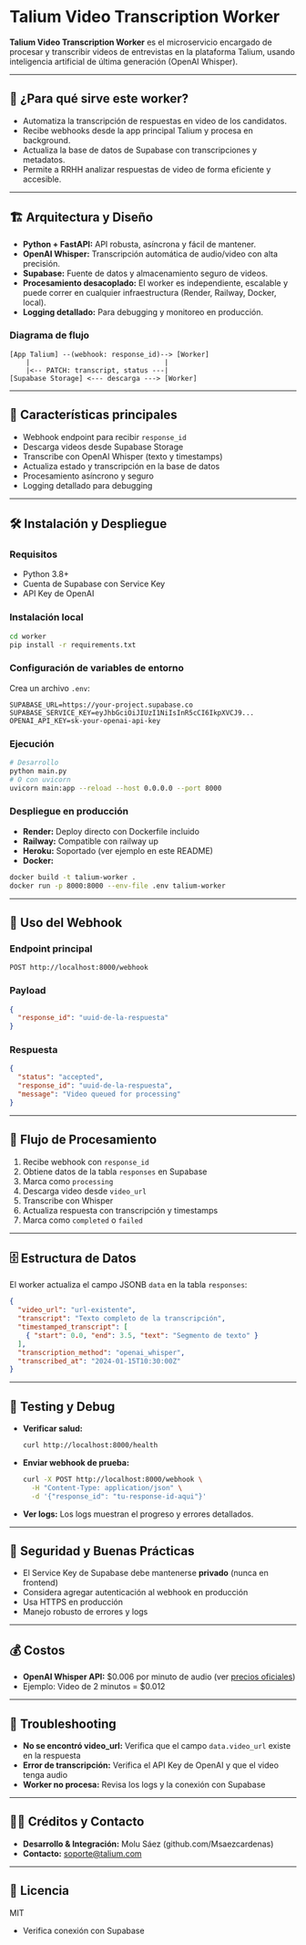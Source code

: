 # Talium Video Transcription Worker


**Talium Video Transcription Worker** es el microservicio encargado de procesar y transcribir videos de entrevistas en la plataforma Talium, usando inteligencia artificial de última generación (OpenAI Whisper).

---

## 🎯 ¿Para qué sirve este worker?
- Automatiza la transcripción de respuestas en video de los candidatos.
- Recibe webhooks desde la app principal Talium y procesa en background.
- Actualiza la base de datos de Supabase con transcripciones y metadatos.
- Permite a RRHH analizar respuestas de video de forma eficiente y accesible.

---

## 🏗️ Arquitectura y Diseño
- **Python + FastAPI:** API robusta, asíncrona y fácil de mantener.
- **OpenAI Whisper:** Transcripción automática de audio/video con alta precisión.
- **Supabase:** Fuente de datos y almacenamiento seguro de videos.
- **Procesamiento desacoplado:** El worker es independiente, escalable y puede correr en cualquier infraestructura (Render, Railway, Docker, local).
- **Logging detallado:** Para debugging y monitoreo en producción.

### Diagrama de flujo
```
[App Talium] --(webhook: response_id)--> [Worker]
    |                                 |
    |<-- PATCH: transcript, status ---|
[Supabase Storage] <--- descarga ---> [Worker]
```

---

## 🚀 Características principales
- Webhook endpoint para recibir `response_id`
- Descarga videos desde Supabase Storage
- Transcribe con OpenAI Whisper (texto y timestamps)
- Actualiza estado y transcripción en la base de datos
- Procesamiento asíncrono y seguro
- Logging detallado para debugging

---

## 🛠️ Instalación y Despliegue

### Requisitos
- Python 3.8+
- Cuenta de Supabase con Service Key
- API Key de OpenAI

### Instalación local
```bash
cd worker
pip install -r requirements.txt
```

### Configuración de variables de entorno
Crea un archivo `.env`:
```env
SUPABASE_URL=https://your-project.supabase.co
SUPABASE_SERVICE_KEY=eyJhbGciOiJIUzI1NiIsInR5cCI6IkpXVCJ9...
OPENAI_API_KEY=sk-your-openai-api-key
```

### Ejecución
```bash
# Desarrollo
python main.py
# O con uvicorn
uvicorn main:app --reload --host 0.0.0.0 --port 8000
```

### Despliegue en producción
- **Render:** Deploy directo con Dockerfile incluido
- **Railway:** Compatible con railway up
- **Heroku:** Soportado (ver ejemplo en este README)
- **Docker:**
```bash
docker build -t talium-worker .
docker run -p 8000:8000 --env-file .env talium-worker
```

---

## 📡 Uso del Webhook

### Endpoint principal
```
POST http://localhost:8000/webhook
```

### Payload
```json
{
  "response_id": "uuid-de-la-respuesta"
}
```

### Respuesta
```json
{
  "status": "accepted",
  "response_id": "uuid-de-la-respuesta",
  "message": "Video queued for processing"
}
```

---

## 🔄 Flujo de Procesamiento
1. Recibe webhook con `response_id`
2. Obtiene datos de la tabla `responses` en Supabase
3. Marca como `processing`
4. Descarga video desde `video_url`
5. Transcribe con Whisper
6. Actualiza respuesta con transcripción y timestamps
7. Marca como `completed` o `failed`

---

## 🗄️ Estructura de Datos
El worker actualiza el campo JSONB `data` en la tabla `responses`:
```json
{
  "video_url": "url-existente",
  "transcript": "Texto completo de la transcripción",
  "timestamped_transcript": [
    { "start": 0.0, "end": 3.5, "text": "Segmento de texto" }
  ],
  "transcription_method": "openai_whisper",
  "transcribed_at": "2024-01-15T10:30:00Z"
}
```

---

## 🧪 Testing y Debug
- **Verificar salud:**
  ```bash
  curl http://localhost:8000/health
  ```
- **Enviar webhook de prueba:**
  ```bash
  curl -X POST http://localhost:8000/webhook \
    -H "Content-Type: application/json" \
    -d '{"response_id": "tu-response-id-aqui"}'
  ```
- **Ver logs:**
  Los logs muestran el progreso y errores detallados.

---

## 🔐 Seguridad y Buenas Prácticas
- El Service Key de Supabase debe mantenerse **privado** (nunca en frontend)
- Considera agregar autenticación al webhook en producción
- Usa HTTPS en producción
- Manejo robusto de errores y logs

---

## 💰 Costos
- **OpenAI Whisper API:** $0.006 por minuto de audio (ver [precios oficiales](https://openai.com/pricing))
- Ejemplo: Video de 2 minutos = $0.012

---

## 🐛 Troubleshooting
- **No se encontró video_url:** Verifica que el campo `data.video_url` existe en la respuesta
- **Error de transcripción:** Verifica el API Key de OpenAI y que el video tenga audio
- **Worker no procesa:** Revisa los logs y la conexión con Supabase

---

## 👨‍💻 Créditos y Contacto
- **Desarrollo & Integración:** Molu Sáez (github.com/Msaezcardenas)
- **Contacto:** soporte@talium.com

---

## 📝 Licencia
MIT 
- Verifica conexión con Supabase 
